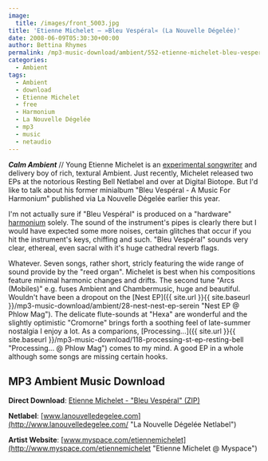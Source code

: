 ```yaml
---
image:
  title: /images/front_5003.jpg
title: 'Etienne Michelet – »Bleu Vespéral« (La Nouvelle Dégelée)'
date: 2008-06-09T05:30:30+00:00
author: Bettina Rhymes
permalink: /mp3-music-download/ambient/552-etienne-michelet-bleu-vesperal-la-nouvelle-degelee
categories:
  - Ambient
tags:
  - Ambient
  - download
  - Etienne Michelet
  - free
  - Harmonium
  - La Nouvelle Dégelée
  - mp3
  - music
  - netaudio
---
```

***Calm Ambient*** // Young Etienne Michelet is an <a title="Free MP3 Music Downloads" href="{{ site.url }}{{ site.baseurl }}/mp3-music-download/ambient/552-etienne-michelet-bleu-vesperal-la-nouvelle-degelee" target="_blank">experimental songwriter</a> and delivery boy of rich, textural Ambient. Just recently, Michelet released two EPs at the notorious Resting Bell Netlabel and over at Digital Biotope. But I'd like to talk about his former minialbum "Bleu Vespéral - A Music For Harmonium" published via La Nouvelle Dégelée earlier this year.<!--more-->

<!--adsense-->

I'm not actually sure if "Bleu Vespéral" is produced on a "hardware" [harmonium](http://en.wikipedia.org/wiki/Harmonium "Harmonium @ Wikipedia") solely. The sound of the instrument's pipes is clearly there but I would have expected some more noises, certain glitches that occur if you hit the instrument's keys, chiffing and such. "Bleu Vespéral" sounds very clear, ethereal, even sacral with it's huge cathedral reverb flags.

Whatever. Seven songs, rather short, stricly featuring the wide range of sound provide by the "reed organ". Michelet is best when his compositions feature minimal harmonic changes and drifts. The second tune "Arcs (Mobiles)" e.g. fuses Ambient and Chambermusic, huge and beautiful. Wouldn't have been a dropout on the [Nest EP]({{ site.url }}{{ site.baseurl }}/mp3-music-download/ambient/28-nest-nest-ep-serein "Nest EP @ Phlow Mag"). The delicate flute-sounds at "Hexa" are wonderful and the slightly optimistic "Cromorne" brings forth a soothing feel of late-summer nostalgia I enjoy a lot. As a comparions, [Processing...]({{ site.url }}{{ site.baseurl }}/mp3-music-download/118-processing-st-ep-resting-bell "Processing... @ Phlow Mag") comes to my mind. A good EP in a whole although some songs are missing certain hooks.

## MP3 Ambient Music Download

**Direct Download**: [Etienne Michelet - "Bleu Vespéral" (ZIP)](http://www.archive.org/download/BleuVesperal/BleuVesperal.full.zip)
  
**Netlabel**: [www.lanouvelledegelee.com](http://www.lanouvelledegelee.com/ "La Nouvelle Dégelée Netlabel")[](http://www.con-v.org "Con-V Netlabel")
  
**Artist Website**: [www.myspace.com/etiennemichelet](http://www.myspace.com/etiennemichelet "Etienne Michelet @ Myspace")